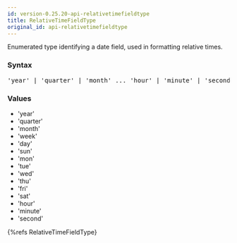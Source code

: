 ```yaml
---
id: version-0.25.20-api-relativetimefieldtype
title: RelativeTimeFieldType
original_id: api-relativetimefieldtype
---
```


Enumerated type identifying a date field, used in formatting relative times.

### Syntax

<pre class="syntax">
'year' | 'quarter' | 'month' ... 'hour' | 'minute' | 'second'
</pre>

### Values
 - 'year'
 - 'quarter'
 - 'month'
 - 'week'
 - 'day'
 - 'sun'
 - 'mon'
 - 'tue'
 - 'wed'
 - 'thu'
 - 'fri'
 - 'sat'
 - 'hour'
 - 'minute'
 - 'second'

{%refs RelativeTimeFieldType}
